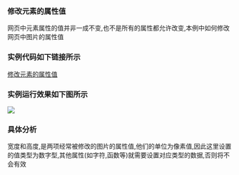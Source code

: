 ### 修改元素的属性值

网页中元素属性的值并非一成不变,也不是所有的属性都允许改变,本例中如何修改网页中图片的属性值

### 实例代码如下链接所示
[修改元素的属性值](修改元素的属性值.html)

### 实例运行效果如下图所示
![](http://i.imgur.com/G6jFKh1.gif)

### 具体分析
宽度和高度,是两项经常被修改的图片的属性值,他们的单位为像素值,因此这里设置的值类型为数字型,其他属性(如字符,函数等)就需要设置对应类型的数据,否则将不会有效

